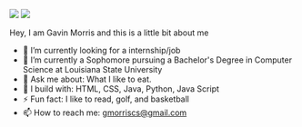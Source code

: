 [<img src="https://img.shields.io/badge/linkedin-%230077B5.svg?&style=for-the-badge&logo=linkedin&logoColor=white" />](https://www.linkedin.com/in/gavin-morris-73a22a242?lipi=urn%3Ali%3Apage%3Ad_flagship3_profile_view_base_contact_details%3BesfDLtSXRbesFPCHOgY94A%3D%3D)
[<img src="https://img.shields.io/badge/instagram-%2312100E.svg?&style=for-the-badge&logo=instagram&color=405DE6" />]([https://instagram.com/gavin.hmorris](https://www.instagram.com/gavn.morris/](https://www.instagram.com/gavn.morris/))) 

Hey, I am Gavin Morris and this is a little bit about me
- 🔭 I’m currently looking for a internship/job
- 🌱 I’m currently a Sophomore pursuing a Bachelor's Degree in Computer Science at Louisiana State University 
- 💬 Ask me about: What I like to eat.
- 🧰 I build with: HTML, CSS, Java, Python, Java Script
- ⚡ Fun fact: I like to read, golf, and basketball
- 📫 How to reach me: gmorriscs@gmail.com 
